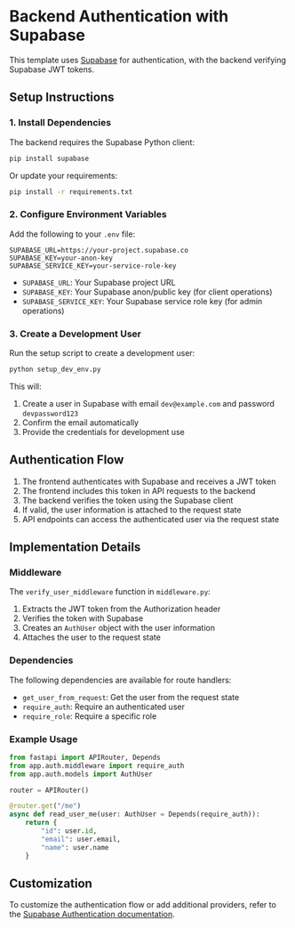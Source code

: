 # Backend Authentication with Supabase

This template uses [Supabase](https://supabase.com) for authentication, with the backend verifying Supabase JWT tokens.

## Setup Instructions

### 1. Install Dependencies

The backend requires the Supabase Python client:

```bash
pip install supabase
```

Or update your requirements:

```bash
pip install -r requirements.txt
```

### 2. Configure Environment Variables

Add the following to your `.env` file:

```
SUPABASE_URL=https://your-project.supabase.co
SUPABASE_KEY=your-anon-key
SUPABASE_SERVICE_KEY=your-service-role-key
```

- `SUPABASE_URL`: Your Supabase project URL
- `SUPABASE_KEY`: Your Supabase anon/public key (for client operations)
- `SUPABASE_SERVICE_KEY`: Your Supabase service role key (for admin operations)

### 3. Create a Development User

Run the setup script to create a development user:

```bash
python setup_dev_env.py
```

This will:
1. Create a user in Supabase with email `dev@example.com` and password `devpassword123`
2. Confirm the email automatically
3. Provide the credentials for development use

## Authentication Flow

1. The frontend authenticates with Supabase and receives a JWT token
2. The frontend includes this token in API requests to the backend
3. The backend verifies the token using the Supabase client
4. If valid, the user information is attached to the request state
5. API endpoints can access the authenticated user via the request state

## Implementation Details

### Middleware

The `verify_user_middleware` function in `middleware.py`:
1. Extracts the JWT token from the Authorization header
2. Verifies the token with Supabase
3. Creates an `AuthUser` object with the user information
4. Attaches the user to the request state

### Dependencies

The following dependencies are available for route handlers:

- `get_user_from_request`: Get the user from the request state
- `require_auth`: Require an authenticated user
- `require_role`: Require a specific role

### Example Usage

```python
from fastapi import APIRouter, Depends
from app.auth.middleware import require_auth
from app.auth.models import AuthUser

router = APIRouter()

@router.get("/me")
async def read_user_me(user: AuthUser = Depends(require_auth)):
    return {
        "id": user.id,
        "email": user.email,
        "name": user.name
    }
```

## Customization

To customize the authentication flow or add additional providers, refer to the [Supabase Authentication documentation](https://supabase.com/docs/guides/auth).

